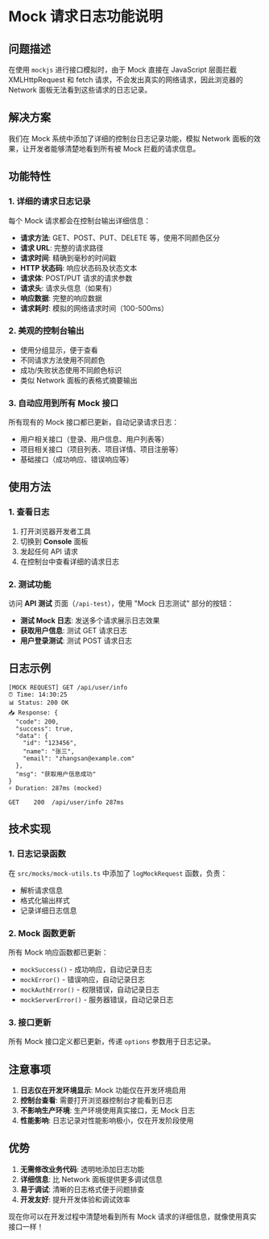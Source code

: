 # Mock 请求日志功能说明

## 问题描述

在使用 `mockjs` 进行接口模拟时，由于 Mock 直接在 JavaScript 层面拦截 XMLHttpRequest 和 fetch 请求，不会发出真实的网络请求，因此浏览器的 Network 面板无法看到这些请求的日志记录。

## 解决方案

我们在 Mock 系统中添加了详细的控制台日志记录功能，模拟 Network 面板的效果，让开发者能够清楚地看到所有被 Mock 拦截的请求信息。

## 功能特性

### 1. 详细的请求日志记录

每个 Mock 请求都会在控制台输出详细信息：

- **请求方法**: GET、POST、PUT、DELETE 等，使用不同颜色区分
- **请求 URL**: 完整的请求路径
- **请求时间**: 精确到毫秒的时间戳
- **HTTP 状态码**: 响应状态码及状态文本
- **请求体**: POST/PUT 请求的请求参数
- **请求头**: 请求头信息（如果有）
- **响应数据**: 完整的响应数据
- **请求耗时**: 模拟的网络请求时间（100-500ms）

### 2. 美观的控制台输出

- 使用分组显示，便于查看
- 不同请求方法使用不同颜色
- 成功/失败状态使用不同颜色标识
- 类似 Network 面板的表格式摘要输出

### 3. 自动应用到所有 Mock 接口

所有现有的 Mock 接口都已更新，自动记录请求日志：

- 用户相关接口（登录、用户信息、用户列表等）
- 项目相关接口（项目列表、项目详情、项目注册等）
- 基础接口（成功响应、错误响应等）

## 使用方法

### 1. 查看日志

1. 打开浏览器开发者工具
2. 切换到 **Console** 面板
3. 发起任何 API 请求
4. 在控制台中查看详细的请求日志

### 2. 测试功能

访问 **API 测试** 页面（`/api-test`），使用 "Mock 日志测试" 部分的按钮：

- **测试 Mock 日志**: 发送多个请求展示日志效果
- **获取用户信息**: 测试 GET 请求日志
- **用户登录测试**: 测试 POST 请求日志

## 日志示例

```
[MOCK REQUEST] GET /api/user/info
⏰ Time: 14:30:25
📊 Status: 200 OK
📥 Response: {
  "code": 200,
  "success": true,
  "data": {
    "id": "123456",
    "name": "张三",
    "email": "zhangsan@example.com"
  },
  "msg": "获取用户信息成功"
}
⚡ Duration: 287ms (mocked)

GET    200  /api/user/info 287ms
```

## 技术实现

### 1. 日志记录函数

在 `src/mocks/mock-utils.ts` 中添加了 `logMockRequest` 函数，负责：

- 解析请求信息
- 格式化输出样式
- 记录详细日志信息

### 2. Mock 函数更新

所有 Mock 响应函数都已更新：

- `mockSuccess()` - 成功响应，自动记录日志
- `mockError()` - 错误响应，自动记录日志
- `mockAuthError()` - 权限错误，自动记录日志
- `mockServerError()` - 服务器错误，自动记录日志

### 3. 接口更新

所有 Mock 接口定义都已更新，传递 `options` 参数用于日志记录。

## 注意事项

1. **日志仅在开发环境显示**: Mock 功能仅在开发环境启用
2. **控制台查看**: 需要打开浏览器控制台才能看到日志
3. **不影响生产环境**: 生产环境使用真实接口，无 Mock 日志
4. **性能影响**: 日志记录对性能影响极小，仅在开发阶段使用

## 优势

1. **无需修改业务代码**: 透明地添加日志功能
2. **详细信息**: 比 Network 面板提供更多调试信息
3. **易于调试**: 清晰的日志格式便于问题排查
4. **开发友好**: 提升开发体验和调试效率

现在你可以在开发过程中清楚地看到所有 Mock 请求的详细信息，就像使用真实接口一样！
